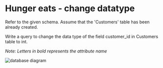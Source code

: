 # Hunger eats - change datatype

Refer to the given schema. Assume that the 'Customers' table has been already created.

Write a query to change the data type of the field customer_id in Customers table to int.

*Note: Letters in bold represents the attribute name*

![database diagram](database_3.png)
